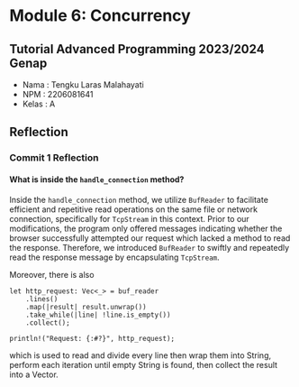 # Module 6: Concurrency
## Tutorial Advanced Programming 2023/2024 Genap

* Nama  : Tengku Laras Malahayati
* NPM   : 2206081641
* Kelas : A

## Reflection
### Commit 1 Reflection
#### What is inside the `handle_connection` method?

Inside the `handle_connection` method, we utilize `BufReader` to facilitate efficient and repetitive read operations on the same file or network connection, specifically for `TcpStream` in this context. Prior to our modifications, the program only offered messages indicating whether the browser successfully attempted our request which lacked a method to read the response. Therefore, we introduced `BufReader` to swiftly and repeatedly read the response message by encapsulating `TcpStream`.

Moreover, there is also 
```
let http_request: Vec<_> = buf_reader 
    .lines() 
    .map(|result| result.unwrap())
    .take_while(|line| !line.is_empty()) 
    .collect();
    
println!("Request: {:#?}", http_request);
```
which is used to read and divide every line then wrap them into String, perform each iteration until empty String is found, then collect the result into a Vector.